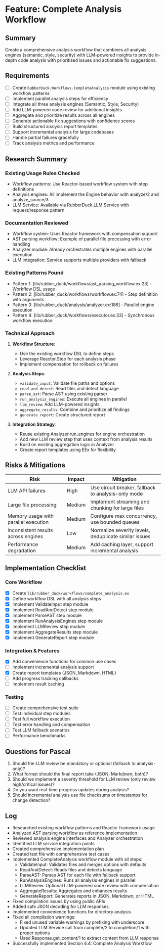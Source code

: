 # Feature: Complete Analysis Workflow

## Summary
Create a comprehensive analysis workflow that combines all analysis engines (semantic, style, security) with LLM-powered insights to provide in-depth code analysis with prioritized issues and actionable fix suggestions.

## Requirements
- [ ] Create `RubberDuck.Workflows.CompleteAnalysis` module using existing workflow patterns
- [ ] Implement parallel analysis steps for efficiency
- [ ] Integrate all three analysis engines (Semantic, Style, Security)
- [ ] Add LLM-powered code review for additional insights
- [ ] Aggregate and prioritize results across all engines
- [ ] Generate actionable fix suggestions with confidence scores
- [ ] Build structured analysis report templates
- [ ] Support incremental analysis for large codebases
- [ ] Handle partial failures gracefully
- [ ] Track analysis metrics and performance

## Research Summary
### Existing Usage Rules Checked
- Workflow patterns: Use Reactor-based workflow system with step definitions
- Analysis engines: All implement the Engine behavior with analyze/2 and analyze_source/3
- LLM Service: Available via RubberDuck.LLM.Service with request/response pattern

### Documentation Reviewed
- Workflow system: Uses Reactor framework with compensation support
- AST parsing workflow: Example of parallel file processing with error handling
- Analyzer module: Already orchestrates multiple engines with parallel execution
- LLM integration: Service supports multiple providers with fallback

### Existing Patterns Found
- Pattern 1: [lib/rubber_duck/workflows/ast_parsing_workflow.ex:23] - Workflow DSL usage
- Pattern 2: [lib/rubber_duck/workflows/workflow.ex:74] - Step definition with arguments
- Pattern 3: [lib/rubber_duck/analysis/analyzer.ex:186] - Parallel engine execution
- Pattern 4: [lib/rubber_duck/workflows/executor.ex:33] - Synchronous workflow execution

### Technical Approach
1. **Workflow Structure**:
   - Use the existing workflow DSL to define steps
   - Leverage Reactor.Step for each analysis phase
   - Implement compensation for rollback on failures

2. **Analysis Steps**:
   - `validate_input`: Validate file paths and options
   - `read_and_detect`: Read files and detect language
   - `parse_ast`: Parse AST using existing parser
   - `run_analysis_engines`: Execute all engines in parallel
   - `llm_review`: Add LLM-powered insights
   - `aggregate_results`: Combine and prioritize all findings
   - `generate_report`: Create structured report

3. **Integration Strategy**:
   - Reuse existing Analyzer.run_engines for engine orchestration
   - Add new LLM review step that uses context from analysis results
   - Build on existing aggregation logic in Analyzer
   - Create report templates using EEx for flexibility

## Risks & Mitigations
| Risk | Impact | Mitigation |
|------|--------|------------|
| LLM API failures | High | Use circuit breaker, fallback to analysis-only mode |
| Large file processing | Medium | Implement streaming and chunking for large files |
| Memory usage with parallel execution | Medium | Configure max concurrency, use bounded queues |
| Inconsistent results across engines | Low | Normalize severity levels, deduplicate similar issues |
| Performance degradation | Medium | Add caching layer, support incremental analysis |

## Implementation Checklist
### Core Workflow
- [x] Create `lib/rubber_duck/workflows/complete_analysis.ex`
- [x] Define workflow DSL with all analysis steps
- [x] Implement ValidateInput step module
- [x] Implement ReadAndDetect step module
- [x] Implement ParseAST step module
- [x] Implement RunAnalysisEngines step module
- [x] Implement LLMReview step module
- [x] Implement AggregateResults step module
- [x] Implement GenerateReport step module

### Integration & Features
- [x] Add convenience functions for common use cases
- [ ] Implement incremental analysis support
- [x] Create report templates (JSON, Markdown, HTML)
- [ ] Add progress tracking callbacks
- [ ] Implement result caching

### Testing
- [ ] Create comprehensive test suite
- [ ] Test individual step modules
- [ ] Test full workflow execution
- [ ] Test error handling and compensation
- [ ] Test LLM fallback scenarios
- [ ] Performance benchmarks

## Questions for Pascal
1. Should the LLM review be mandatory or optional (fallback to analysis-only)?
2. What format should the final report take (JSON, Markdown, both)?
3. Should we implement a severity threshold for LLM review (only review high/critical issues)?
4. Do you want real-time progress updates during analysis?
5. Should incremental analysis use file checksums or timestamps for change detection?

## Log
- Researched existing workflow patterns and Reactor framework usage
- Analyzed AST parsing workflow as reference implementation
- Reviewed analysis engine interfaces and Analyzer orchestration
- Identified LLM service integration points
- Created comprehensive implementation plan
- Created test file with comprehensive test cases
- Implemented CompleteAnalysis workflow module with all steps:
  - ValidateInput: Validates files and merges options with defaults
  - ReadAndDetect: Reads files and detects language
  - ParseAST: Parses AST for each file with fallback support
  - RunAnalysisEngines: Runs all analysis engines in parallel
  - LLMReview: Optional LLM-powered code review with compensation
  - AggregateResults: Aggregates and enhances results
  - GenerateReport: Generates reports in JSON, Markdown, or HTML
- Fixed compilation issues by using public APIs
- Added safe JSON decoding for LLM responses
- Implemented convenience functions for directory analysis
- Fixed all compilation warnings:
  - Fixed unused variable warnings by prefixing with underscore
  - Updated LLM Service call from complete/2 to completion/1 with proper options
  - Used Response.get_content/1 to extract content from LLM response
- Successfully implemented Section 4.4: Complete Analysis Workflow